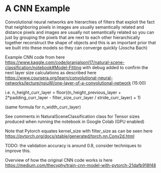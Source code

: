 # A CNN Example
Convolutional neural networks are hierarchies of filters that exploit the fact that neighboring pixels in images are usually semantically related and distance pixels and images are usually not semantically related so you can just by grouping the pixels that are next to each other hierarchically together reconstruct the shape of objects and this is an important prior that we built into these models so they can converge quickly (Joscha Bach)

Example CNN code from here https://www.kaggle.com/code/pranjalsoni17/natural-scene-classification/notebook#Model-Fitting with debug added to confirm the
next layer size calculations as described here https://www.coursera.org/learn/convolutional-neural-networks/lecture/nsiuW/one-layer-of-a-convolutional-network (15:00)

i.e. n_height_curr_layer = floor((n_height_previous_layer + 2*padding_curr_layer - filter_size_curr_layer / stride_curr_layer) + 1)

(same formula for n_width_curr_layer)

See comments in NaturalSceneClassification class for Tensor sizes produced when running the notebook in Google Colab (GPU enabled)

Note that Pytorch equates kernel_size with filter_size as can be seen here https://pytorch.org/docs/stable/generated/torch.nn.Conv2d.html

TODO: the validation accuracy is around 0.8, consider techniques to improve this. 

Overview of how the original CNN code works is here https://medium.com/thecyphy/train-cnn-model-with-pytorch-21dafb918f48 

